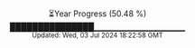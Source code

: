 <p align="center">
⏳Year Progress (50.48 %) <br>
███████████████▁▁▁▁▁▁▁▁▁▁▁▁▁▁▁ <br>
<sub>Updated: Wed, 03 Jul 2024 18:22:58 GMT</sub>
</p>

